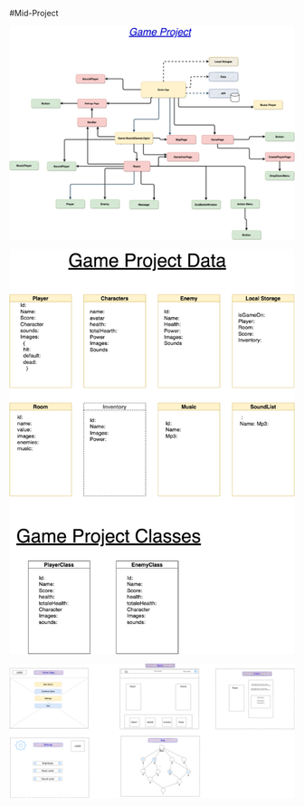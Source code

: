 #Mid-Project


![alt text](./public/assets/images/readme/design7.png)

![alt text](./public/assets/images/readme/classes3.png)

![alt text](./public/assets/images/readme/layou4.png)
